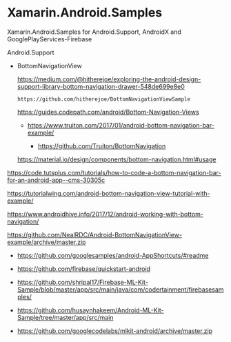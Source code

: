 # Xamarin.Android.Samples

Xamarin.Android.Samples for Android.Support, AndroidX and GooglePlayServices-Firebase

Android.Support

*   BottomNavigationView

    https://medium.com/@hitherejoe/exploring-the-android-design-support-library-bottom-navigation-drawer-548de699e8e0

        https://github.com/hitherejoe/BottomNavigationViewSample
    
    https://guides.codepath.com/android/Bottom-Navigation-Views

    *   https://www.truiton.com/2017/01/android-bottom-navigation-bar-example/

        *   https://github.com/Truiton/BottomNavigation

    https://material.io/design/components/bottom-navigation.html#usage

https://code.tutsplus.com/tutorials/how-to-code-a-bottom-navigation-bar-for-an-android-app--cms-30305c

https://tutorialwing.com/android-bottom-navigation-view-tutorial-with-example/

https://www.androidhive.info/2017/12/android-working-with-bottom-navigation/

https://github.com/NealRDC/Android-BottomNavigationView-example/archive/master.zip


*   https://github.com/googlesamples/android-AppShortcuts/#readme

*   https://github.com/firebase/quickstart-android

*   https://github.com/shripal17/Firebase-ML-Kit-Sample/blob/master/app/src/main/java/com/codertainment/firebasesamples/

*   https://github.com/husaynhakeem/Android-ML-Kit-Sample/tree/master/app/src/main

*   https://github.com/googlecodelabs/mlkit-android/archive/master.zip
